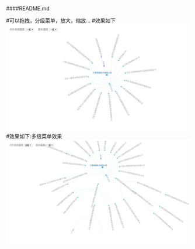 ####README.md

#可以拖拽，分级菜单，放大，缩放...
#效果如下
![image](https://raw.githubusercontent.com/flyku/D3-demo-xuan/master/demo.jpg)
#效果如下:多级菜单效果
![image](https://raw.githubusercontent.com/flyku/D3-demo-xuan/master/demo1.jpg)